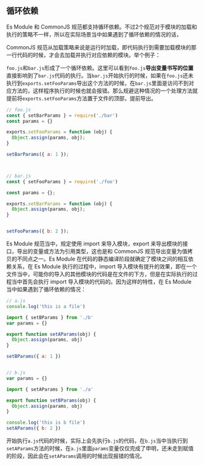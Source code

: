 ## 循环依赖

Es Module 和 CommonJS 规范都支持循环依赖。不过2个规范对于模块的加载和执行的策略不一样，所以在实际场景当中如果遇到了循环依赖的情况的话，

CommonJS 规范从加载策略来说是运行时加载，即代码执行到需要加载模块的那一行代码的时候，才会去加载并执行对应依赖的模块。举个例子：

`foo.js`和`bar.js`形成了一个循环依赖。这里可以看到`foo.js`**导出变量书写的位置**直接影响到了`bar.js`代码的执行。当`bar.js`开始执行的时候，如果在`foo.js`还未执行到`exports.setFooParams`导出这个方法的时候，在`bar.js`里面是访问不到对应方法的，这样程序执行的时候也就会报错。那么规避这种情况的一个处理方法就提前将`exports.setFooParams`方法置于文件的顶部，提前导出。

```javascript
// foo.js
const { setBarParams } = require('./bar')
const params = {}

exports.setFooParams = function (obj) {
  Object.assign(params, obj);
}

setBarParams({ a: 1 });



// bar.js
const { setFooParams } = require('./foo')

const params = {};

exports.setBarParams = function (obj) {
  Object.assign(params, obj);
}


setFooParams({ b: 2 });
```

Es Module 规范当中，规定使用 import 来导入模块，export 来导出模块的接口，导出的变量或方法为引用类型，这也是和 CommonJS 规范导出变量为值拷贝的不同点之一。Es Module 在代码的静态编译阶段就确定了模块之间的相互依赖关系，在 Es Module 执行的过程中，import 导入模块有提升的效果，即在一个文件当中，可能你的导入的其他模块的代码是在文件的下方，但是在实际执行的过程当中首先会执行 import 导入模块的代码的。因为这样的特性，在 Es Module 当中如果遇到了循环依赖的情况：

```javascript
// a.js
console.log('this is a file')

import { setBParams } from './b'
var params = {}

export function setAParams(obj) {
  Object.assign(params, obj)
}

setBParams({ a: 1 })


// b.js
var params = {}

import { setAParams } from './a'

export function setBParams(obj) {
  Object.assign(params, obj)
}

console.log('this is b file')
setAParams({ b: 2 })
```

开始执行`a.js`代码的时候，实际上会先执行`b.js`的代码，在`b.js`当中当执行到`setAParams`方法的时候，在`a.js`里面`params`变量仅仅完成了申明，还未走到赋值的阶段，因此会在`setAParams`调用的时候出现报错的情况。